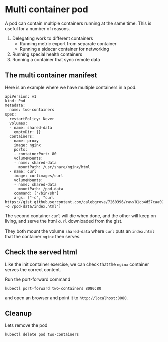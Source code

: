 # Multi container pod
A pod can contain multiple containers running at the same time. This is useful for a number of reasons.

1. Delegating work to different containers
   * Running metric export from separate container
   * Running a sidecar container for networking
2. Running special health containers
3. Running a container that sync remote data 

## The multi container manifest
Here is an example where we have multiple containers in a pod.

```
apiVersion: v1
kind: Pod
metadata:
  name: two-containers
spec:
  restartPolicy: Never
  volumes:
  - name: shared-data
    emptyDir: {}
  containers:
  - name: proxy
    image: nginx
    ports:
    - containerPort: 80
    volumeMounts:
    - name: shared-data
      mountPath: /usr/share/nginx/html
  - name: curl
    image: curlimages/curl
    volumeMounts:
    - name: shared-data
      mountPath: /pod-data
    command: ["/bin/sh"]
    args: ["-c", "curl https://gist.githubusercontent.com/calebgrove/7260396/raw/81cb4d57caa09dd5c605987c770c814a2070853c/helloworld.html -o /pod-data/index.html"]
```

The second container `curl` will die when done, and the other will keep on living, and serve the html `curl` downloaded from the gist.

They both mount the volume `shared-data` where `curl` puts an `index.html` that the container `nginx` then serves. 

## Check the served html
Like the init container exercise, we can check that the `nginx` container serves the correct content.

Run the port-forward command
```
kubectl port-forward two-containers 8080:80
```
and open an browser and point it to `http://localhost:8080`.

## Cleanup
Lets remove the pod
```
kubectl delete pod two-containers
```